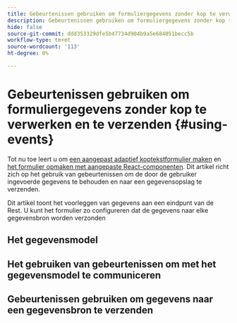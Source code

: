 ```yaml
---
title: Gebeurtenissen gebruiken om formuliergegevens zonder kop te verwerken en te verzenden
description: Gebeurtenissen gebruiken om formuliergegevens zonder kop te verwerken en te verzenden
hide: false
source-git-commit: ddd353329dfe5b47734d904b9a5e684051becc5b
workflow-type: tm+mt
source-wordcount: '113'
ht-degree: 0%

---
```



# Gebeurtenissen gebruiken om formuliergegevens zonder kop te verwerken en te verzenden {#using-events}

Tot nu toe leert u om [een aangepast adaptief koptekstformulier maken](create-and-publish-a-headless-form.md) en [het formulier opmaken met aangepaste React-componenten](use-google-material-ui-react-components-to-render-a-headless-form.md). Dit artikel richt zich op het gebruik van gebeurtenissen om de door de gebruiker ingevoerde gegevens te behouden en naar een gegevensopslag te verzenden.

Dit artikel toont het voorleggen van gegevens aan een eindpunt van de Rest. U kunt het formulier zo configureren dat de gegevens naar elke gegevensbron worden verzonden

## Het gegevensmodel



## Het gebruiken van gebeurtenissen om met het gegevensmodel te communiceren

## Gebeurtenissen gebruiken om gegevens naar een gegevensbron te verzenden
